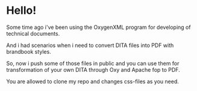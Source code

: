# Hello!

Some time ago i've been using the OxygenXML program for developing of technical documents.

And i had scenarios when i need to convert DITA files into PDF with brandbook styles.

So, now i push some of those files in public and you can use them for transformation of your own DITA through Oxy and Apache fop to PDF.

You are allowed to clone my repo and changes css-files as you need.
